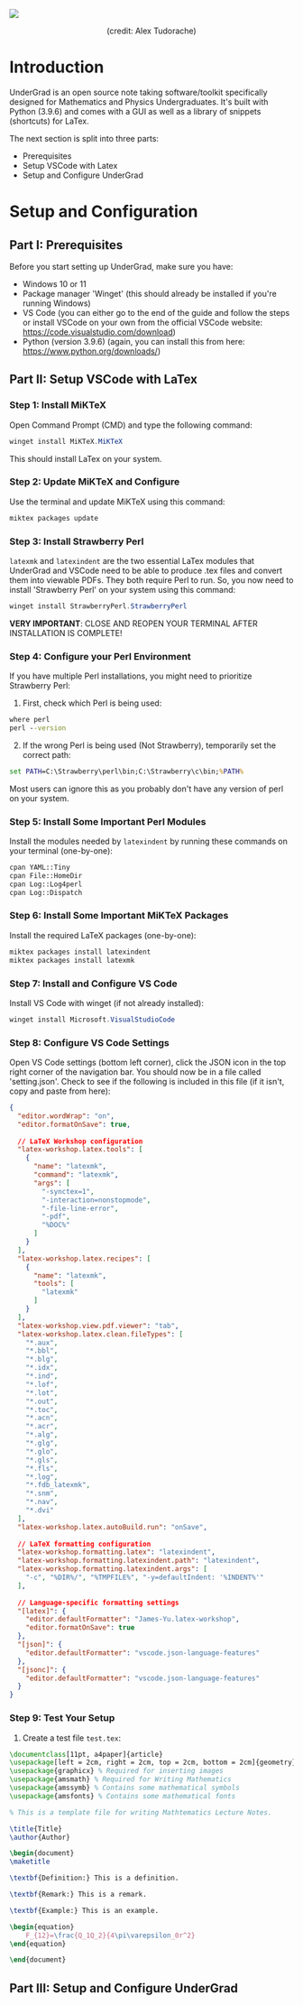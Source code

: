 ![](UnderGrad/UG_Cropped.png)

<p align="center">(credit: Alex Tudorache)</p>

# Introduction
UnderGrad is an open source note taking software/toolkit specifically designed for Mathematics and Physics Undergraduates. It's built with Python (3.9.6) and comes with a GUI as well as a library of snippets (shortcuts) for LaTex. 

The next section is split into three parts:
- Prerequisites
- Setup VSCode with Latex
- Setup and Configure UnderGrad

# Setup and Configuration
## Part I: Prerequisites

Before you start setting up UnderGrad, make sure you have:

- Windows 10 or 11
- Package manager 'Winget' (this should already be installed if you're running Windows)
- VS Code (you can either go to the end of the guide and follow the steps or install VSCode on your own from the official VSCode website: https://code.visualstudio.com/download)
- Python (version 3.9.6) (again, you can install this from here: https://www.python.org/downloads/)

## Part II: Setup VSCode with LaTex
### Step 1: Install MiKTeX

Open Command Prompt (CMD) and type the following command:

```powershell
winget install MiKTeX.MiKTeX
```

This should install LaTex on your system.

### Step 2: Update MiKTeX and Configure

Use the terminal and update MiKTeX using this command:

```cmd
miktex packages update
```

### Step 3: Install Strawberry Perl

`latexmk` and `latexindent` are the two essential LaTex modules that UnderGrad and VSCode need to be able to produce .tex files and convert them into viewable PDFs. They both require Perl to run. So, you now need to install 'Strawberry Perl' on your system using this command:

```powershell
winget install StrawberryPerl.StrawberryPerl
```

**VERY IMPORTANT**: CLOSE AND REOPEN YOUR TERMINAL AFTER INSTALLATION IS COMPLETE!

### Step 4: Configure your Perl Environment

If you have multiple Perl installations, you might need to prioritize Strawberry Perl:

1. First, check which Perl is being used:
```cmd
where perl
perl --version
```

2. If the wrong Perl is being used (Not Strawberry), temporarily set the correct path:
```cmd
set PATH=C:\Strawberry\perl\bin;C:\Strawberry\c\bin;%PATH%
```

Most users can ignore this as you probably don't have any version of perl on your system.

### Step 5: Install Some Important Perl Modules

Install the modules needed by `latexindent` by running these commands on your terminal (one-by-one):

```cmd
cpan YAML::Tiny
cpan File::HomeDir
cpan Log::Log4perl
cpan Log::Dispatch
```

### Step 6: Install Some Important MiKTeX Packages

Install the required LaTeX packages (one-by-one):

```cmd
miktex packages install latexindent
miktex packages install latexmk
```

### Step 7: Install and Configure VS Code

Install VS Code with winget (if not already installed):

```powershell
winget install Microsoft.VisualStudioCode
```

### Step 8: Configure VS Code Settings

Open VS Code settings (bottom left corner), click the JSON icon in the top right corner of the navigation bar. You should now be in a file called 'setting.json'. Check to see if the following is included in this file (if it isn't, copy and paste from here):

```json
{
  "editor.wordWrap": "on",
  "editor.formatOnSave": true,
  
  // LaTeX Workshop configuration
  "latex-workshop.latex.tools": [
    {
      "name": "latexmk",
      "command": "latexmk",
      "args": [
        "-synctex=1",
        "-interaction=nonstopmode",
        "-file-line-error",
        "-pdf",
        "%DOC%"
      ]
    }
  ],
  "latex-workshop.latex.recipes": [
    {
      "name": "latexmk",
      "tools": [
        "latexmk"
      ]
    }
  ],
  "latex-workshop.view.pdf.viewer": "tab",
  "latex-workshop.latex.clean.fileTypes": [
    "*.aux",
    "*.bbl",
    "*.blg",
    "*.idx",
    "*.ind",
    "*.lof",
    "*.lot",
    "*.out",
    "*.toc",
    "*.acn",
    "*.acr",
    "*.alg",
    "*.glg",
    "*.glo",
    "*.gls",
    "*.fls",
    "*.log",
    "*.fdb_latexmk",
    "*.snm",
    "*.nav",
    "*.dvi"
  ],
  "latex-workshop.latex.autoBuild.run": "onSave",
  
  // LaTeX formatting configuration
  "latex-workshop.formatting.latex": "latexindent",
  "latex-workshop.formatting.latexindent.path": "latexindent",
  "latex-workshop.formatting.latexindent.args": [
    "-c", "%DIR%/", "%TMPFILE%", "-y=defaultIndent: '%INDENT%'"
  ],
  
  // Language-specific formatting settings
  "[latex]": {
    "editor.defaultFormatter": "James-Yu.latex-workshop",
    "editor.formatOnSave": true
  },
  "[json]": {
    "editor.defaultFormatter": "vscode.json-language-features"
  },
  "[jsonc]": {
    "editor.defaultFormatter": "vscode.json-language-features"
  }
}
```

### Step 9: Test Your Setup

1. Create a test file `test.tex`:

```latex
\documentclass[11pt, a4paper]{article}
\usepackage[left = 2cm, right = 2cm, top = 2cm, bottom = 2cm]{geometry} % Set margins
\usepackage{graphicx} % Required for inserting images
\usepackage{amsmath} % Required for Writing Mathematics
\usepackage{amssymb} % Contains some mathematical symbols
\usepackage{amsfonts} % Contains some mathematical fonts

% This is a template file for writing Mathtematics Lecture Notes.

\title{Title}
\author{Author}

\begin{document}
\maketitle

\textbf{Definition:} This is a definition.

\textbf{Remark:} This is a remark.

\textbf{Example:} This is an example.

\begin{equation}
    F_{12}=\frac{Q_1Q_2}{4\pi\varepsilon_0r^2}
\end{equation}

\end{document}
```

## Part III: Setup and Configure UnderGrad


